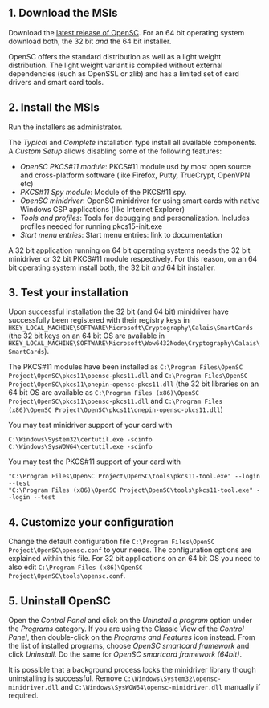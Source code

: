 ## 1. Download the MSIs

Download the [latest release of OpenSC](https://github.com/OpenSC/OpenSC/releases/latest). For an 64 bit operating system download both, the 32 bit *and* the 64 bit installer.

OpenSC offers the standard distribution as well as a light weight distribution. The light weight variant is compiled without external dependencies (such as OpenSSL or zlib) and has a limited set of card drivers and smart card tools.

## 2. Install the MSIs

Run the installers as administrator.

The *Typical* and *Complete* installation type install all available components. A *Custom Setup* allows disabling some of the following features:

* *OpenSC PKCS#11 module*: PKCS#11 module usd by most open source and cross-platform software (like Firefox, Putty, TrueCrypt, OpenVPN etc)
* *PKCS#11 Spy module*: Module of the PKCS#11 spy.
* *OpenSC minidriver*: OpenSC minidriver for using smart cards with native Windows CSP applications (like Internet Explorer)
* *Tools and profiles*: Tools for debugging and personalization. Includes profiles needed for running pkcs15-init.exe
* *Start menu entries*: Start menu entries: link to documentation

A 32 bit application running on 64 bit operating systems needs the 32 bit minidriver or 32 bit PKCS#11 module respectively. For this reason, on an 64 bit operating system install both, the 32 bit *and* 64 bit installer.

## 3. Test your installation

Upon successful installation the 32 bit (and 64 bit) minidriver have successfully been registered with their registry keys in `HKEY_LOCAL_MACHINE\SOFTWARE\Microsoft\Cryptography\Calais\SmartCards` (the 32 bit keys on an 64 bit OS are available in `HKEY_LOCAL_MACHINE\SOFTWARE\Microsoft\Wow6432Node\Cryptography\Calais\SmartCards`).

The PKCS#11 modules have been installed as `C:\Program Files\OpenSC Project\OpenSC\pkcs11\opensc-pkcs11.dll` and `C:\Program Files\OpenSC Project\OpenSC\pkcs11\onepin-opensc-pkcs11.dll` (the 32 bit libraries on an 64 bit OS are available as `C:\Program Files (x86)\OpenSC Project\OpenSC\pkcs11\opensc-pkcs11.dll` and `C:\Program Files (x86)\OpenSC Project\OpenSC\pkcs11\onepin-opensc-pkcs11.dll`)

You may test minidriver support of your card with
```
C:\Windows\System32\certutil.exe -scinfo
C:\Windows\SysWOW64\certutil.exe -scinfo
```

You may test the PKCS#11 support of your card with
```
"C:\Program Files\OpenSC Project\OpenSC\tools\pkcs11-tool.exe" --login --test
"C:\Program Files (x86)\OpenSC Project\OpenSC\tools\pkcs11-tool.exe" --login --test
```

## 4. Customize your configuration

Change the default configuration file `C:\Program Files\OpenSC Project\OpenSC\opensc.conf` to your needs. The configuration options are explained within this file. For 32 bit applications on an 64 bit OS you need to also edit `C:\Program Files (x86)\OpenSC Project\OpenSC\tools\opensc.conf`.

## 5. Uninstall OpenSC

Open the *Control Panel* and click on the *Uninstall a program* option under the *Programs* category. If you are using the Classic View of the *Control Panel*, then double-click on the *Programs and Features* icon instead. From the list of installed programs, choose *OpenSC smartcard framework* and click *Uninstall*. Do the same for *OpenSC smartcard framework (64bit)*.

It is possible that a background process locks the minidriver library though uninstalling is successful. Remove `C:\Windows\System32\opensc-minidriver.dll` and `C:\Windows\SysWOW64\opensc-minidriver.dll` manually if required.